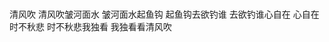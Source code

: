 #

清风吹
清风吹皱河面水
皱河面水起鱼钩
起鱼钩去欲钓谁
去欲钓谁心自在
心自在时不秋悲
时不秋悲我独看
我独看看清风吹

<!-- (\([^)]*\))

::: tip
$1
::: -->